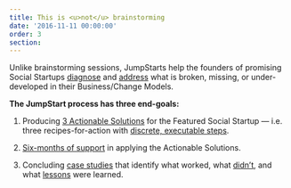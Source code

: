 ```yaml
---
title: This is <u>not</u> brainstorming
date: '2016-11-11 00:00:00'
order: 3
section: 
---
```

Unlike brainstorming sessions, JumpStarts help the founders of promising Social Startups <u>diagnose</u> and <u>address</u> what is broken, missing, or under-developed in their Business/Change Models.

**The JumpStart process has three end-goals:**  

1.  Producing <u>3 Actionable Solutions</u> for the Featured Social Startup — i.e. three recipes-for-action with <u>discrete, executable steps</u>.
2.  <u>Six-months of support</u> in applying the Actionable Solutions.  

3.  Concluding <u>case studies</u> that identify what worked, what <u>didn’t</u>, and what <u>lessons</u> were learned.